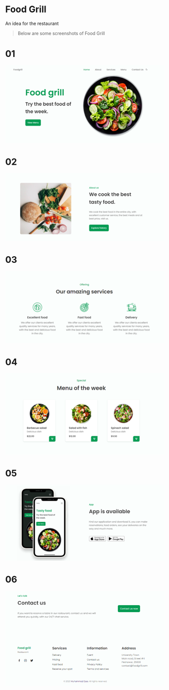 # Food Grill

An idea for the restaurant

> Below are some screenshots of Food Grill

# 01

![Screenshot-1](assets/img/screenshots/1.png)

# 02

![Screenshot-1](assets/img/screenshots/2.png)

# 03

![Screenshot-1](assets/img/screenshots/3.png)

# 04

![Screenshot-1](assets/img/screenshots/4.png)

# 05

![Screenshot-1](assets/img/screenshots/5.png)

# 06

![Screenshot-1](assets/img/screenshots/6.png)
